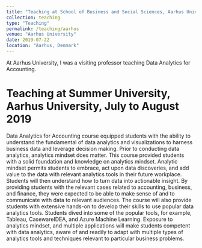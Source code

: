 ```yaml
---
title: "Teaching at School of Business and Social Sciences, Aarhus University"
collection: teaching
type: "Teaching"
permalink: /teaching/aarhus
venue: "Aarhus University"
date: 2019-07-22
location: "Aarhus, Denmark"
---
```


At Aarhus University, I was a visiting professor teaching Data Analytics for Accounting.

Teaching at Summer University, Aarhus University, July to August 2019
======

Data Analytics for Accounting course equipped students with the ability to understand the fundamental of data analytics and visualizations to harness business data and leverage decision making. Prior to conducting data analytics, analytics mindset does matter. This course provided students with a solid foundation and knowledge on analytics mindset. Analytic mindset permits students to embrace, act upon data discoveries, and add value to the data with relevant analytics tools in their future workplace. Students will then understand how to turn data into actionable insight. By providing students with the relevant cases related to accounting, business, and finance, they were expected to be able to make sense of and to communicate with data to relevant audiences. The course will also provide students with extensive hands-on to develop their skills to use popular data analytics tools. Students dived into some of the popular tools, for example, Tableau, CasewareIDEA, and Azure Machine Learning. Exposure to analytics mindset, and multiple applications will make students competent with data analytics, aware of and readily to adapt with multiple types of analytics tools and techniques relevant to particular business problems.
